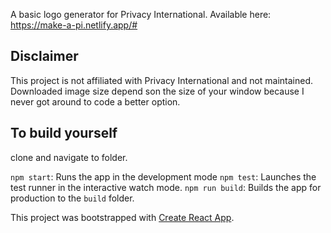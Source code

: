 A basic logo generator for Privacy International. Available here: https://make-a-pi.netlify.app/#

## Disclaimer
This project is not affiliated with Privacy International and not maintained.
Downloaded image size depend son the size of your window because I never got around to code a better option.

## To build yourself

clone and navigate to folder.

`npm start`: Runs the app in the development mode
`npm test`: Launches the test runner in the interactive watch mode.
`npm run build`: Builds the app for production to the `build` folder.

This project was bootstrapped with [Create React App](https://github.com/facebook/create-react-app).
